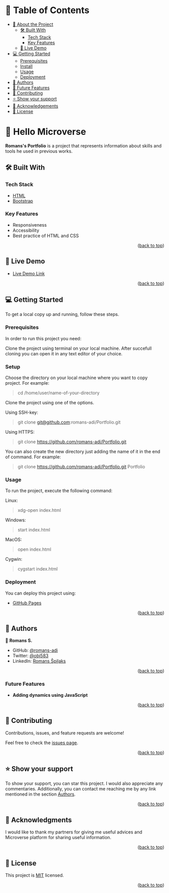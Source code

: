 <a name="readme-top"></a>

<!-- TABLE OF CONTENTS -->

# 📗 Table of Contents

- [📖 About the Project](#about-project)
  - [🛠 Built With](#built-with)
    - [Tech Stack](#tech-stack)
    - [Key Features](#key-features)
  - [🚀 Live Demo](#live-demo)
- [💻 Getting Started](#getting-started)
  - [Prerequisites](#prerequisites)
  - [Install](#install)
  - [Usage](#usage)
  - [Deployment](#triangular_flag_on_post-deployment)
- [👥 Authors](#authors)
- [🔭 Future Features](#future-features)
- [🤝 Contributing](#contributing)
- [⭐️ Show your support](#support)
- [🙏 Acknowledgements](#acknowledgements)
- [📝 License](#license)

<!-- PROJECT DESCRIPTION -->

# 📖 <a name="about-project">Hello Microverse</a>

**Romans's Portfolio** is a project that represents information about skills and tools he used in previous works.

## 🛠 Built With <a name="built-with"></a>

### Tech Stack <a name="tech-stack"></a>

  <ul>
    <li><a href="https://html.spec.whatwg.org/multipage/">HTML</a></li>
   <li><a href="https://getbootstrap.com/">Bootstrap</a></li>
  </ul>

<!-- Features -->

### Key Features <a name="key-features"></a>

  <ul>
    <li>Responsiveness</li>
   <li>Accessibility</li>
   <li>Best practice of HTML and CSS</li>
  </ul>

<p align="right">(<a href="#readme-top">back to top</a>)</p>

<!-- LIVE DEMO -->

## 🚀 Live Demo <a name="live-demo" target="_blank"></a>

- [Live Demo Link](https://romans-adi.github.io/)

<p align="right">(<a href="#readme-top">back to top</a>)</p>

<!-- GETTING STARTED -->

## 💻 Getting Started <a name="getting-started"></a>

To get a local copy up and running, follow these steps.

### Prerequisites

In order to run this project you need:

Clone the project using terminal on your local machine. After succefull cloning you can open it in any text editor of your choice.


### Setup

Choose the directory on your local machine where you want to copy project. For example:
  > cd /home/user/name-of-your-directory

Clone the project using one of the options.

Using SSH-key:
  > git clone git@github.com:romans-adi/Portfolio.git

Using HTTPS:
  > git clone https://github.com/romans-adi/Portfolio.git

You can also create the new directory just adding the name of it in the end of command. For example:
  > git clone https://github.com/romans-adi/Portfolio.git Portfolio

### Usage

To run the project, execute the following command:

Linux:

 > xdg-open index.html

Windows:

> start index.html

MacOS:

> open index.html

Cygwin:

> cygstart index.html

### Deployment

You can deploy this project using:

- [GitHub Pages](https://pages.github.com/)

<p align="right">(<a href="#readme-top">back to top</a>)</p>

<!-- AUTHORS -->

## 👥 Authors <a name="authors"></a>

👤 **Romans S.**

- GitHub: [@romans-adi](https://github.com/romans-adi/)
- Twitter: [@obj583](https://twitter.com/obj583/)
- LinkedIn: [Romans Špiļaks](https://www.linkedin.com/in/obj513/)

<p align="right">(<a href="#readme-top">back to top</a>)</p>

<!-- Future Features -->

### Future Features <a name="future-features"></a>

- **Adding dynamics using JavaScript**

<p align="right">(<a href="#readme-top">back to top</a>)</p>

<!-- CONTRIBUTING -->

## 🤝 Contributing <a name="contributing"></a>

Contributions, issues, and feature requests are welcome!

Feel free to check the [issues page](../../issues/).

<p align="right">(<a href="#readme-top">back to top</a>)</p>

<!-- SUPPORT -->

## ⭐️ Show your support <a name="support"></a>

To show your support, you can star this project. I would also appreciate any commentaries.
Additionally, you can contact me reaching me by any link mentioned in the section <a href="#authors">Authors</a>.

<p align="right">(<a href="#readme-top">back to top</a>)</p>

<!-- ACKNOWLEDGEMENTS -->

## 🙏 Acknowledgments <a name="acknowledgements"></a>

I would like to thank my partners for giving me useful advices and Microverse platform for sharing useful information.

<p align="right">(<a href="#readme-top">back to top</a>)</p>

<!-- LICENSE -->

## 📝 License <a name="license"></a>

This project is [MIT](./MIT.md) licensed.

<p align="right">(<a href="#readme-top">back to top</a>)</p>

